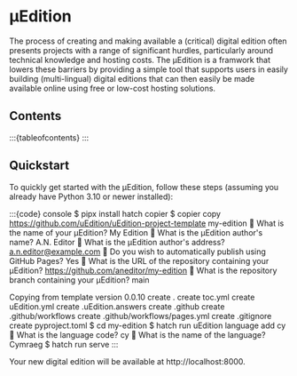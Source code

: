 # μEdition

The process of creating and making available a (critical) digital edition often presents projects with a range of significant
hurdles, particularly around technical knowledge and hosting costs. The μEdition is a framwork that lowers these barriers by
providing a simple tool that supports users in easily building (multi-lingual) digital editions that can then easily be made
available online using free or low-cost hosting solutions.

## Contents

:::{tableofcontents}
:::

## Quickstart

To quickly get started with the μEdition, follow these steps (assuming you already have Python 3.10 or newer installed):

:::{code} console
$ pipx install hatch copier
$ copier copy https://github.com/uEdition/uEdition-project-template my-edition
🎤 What is the name of your μEdition?
   My Edition
🎤 What is the μEdition author's name?
   A.N. Editor
🎤 What is the μEdition author's address?
   a.n.editor@example.com
🎤 Do you wish to automatically publish using GitHub Pages?
   Yes
🎤 What is the URL of the repository containing your μEdition?
   https://github.com/aneditor/my-edition
🎤 What is the repository branch containing your μEdition?
   main

Copying from template version 0.0.10
    create  .
    create  toc.yml
    create  uEdition.yml
    create  .uEdition.answers
    create  .github
    create  .github/workflows
    create  .github/workflows/pages.yml
    create  .gitignore
    create  pyproject.toml
$ cd my-edition
$ hatch run uEdition language add cy
🎤 What is the language code?
   cy
🎤 What is the name of the language?
   Cymraeg
$ hatch run serve
:::

Your new digital edition will be available at http://localhost:8000.
